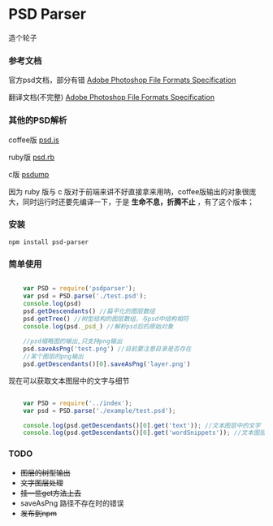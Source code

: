 # PSD Parser

造个轮子

### 参考文档

官方psd文档，部分有错 [Adobe Photoshop File Formats Specification](http://www.adobe.com/devnet-apps/photoshop/fileformatashtml/)

翻译文档(不完整) [Adobe Photoshop File Formats Specification](http://gitlab.alibaba-inc.com/qingbo.gqb/psd-spec-translate/raw/master/index.html)

### 其他的PSD解析
coffee版 [psd.js](https://github.com/meltingice/psd.js)

ruby版 [psd.rb](https://github.com/layervault/psd.rb)

c版 [psdump](https://github.com/alco/psdump)

因为 ruby 版与 c 版对于前端来讲不好直接拿来用呐，coffee版输出的对象很庞大，同时运行时还要先编译一下，于是 **生命不息，折腾不止** ，有了这个版本；

### 安装
```
npm install psd-parser
```

### 简单使用
```javascript

	var PSD = require('psdparser');
	var psd = PSD.parse('./test.psd');
	console.log(psd)
	psd.getDescendants() //扁平化的图层数组
	psd.getTree() //树型结构的图层数组，与psd中结构相符
    console.log(psd._psd_) //解析psd后的原始对象
    
    //psd缩略图的输出,只支持png输出
    psd.saveAsPng('test.png') //目前要注意目录是否存在
    //某个图层的png输出
    psd.getDescendants()[0].saveAsPng('layer.png')
```


现在可以获取文本图层中的文字与细节
```javascript

    var PSD = require('../index');
    var psd = PSD.parse('./example/test.psd');

    console.log(psd.getDescendants()[0].get('text')); //文本图层中的文字
    console.log(psd.getDescendants()[0].get('wordSnippets')); //文本图层中的文字细节，以数组形式展现

```


### TODO

- ~~图层的树型输出~~
- ~~文字图层处理~~
- ~~挂一些get方法上去~~
- saveAsPng 路径不存在时的错误
- ~~发布到npm~~